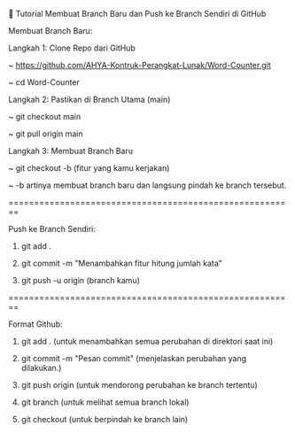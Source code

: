 📖 Tutorial Membuat Branch Baru dan Push ke Branch Sendiri di GitHub

Membuat Branch Baru:

Langkah 1: Clone Repo dari GitHub

~ https://github.com/AHYA-Kontruk-Perangkat-Lunak/Word-Counter.git

~ cd Word-Counter

Langkah 2: Pastikan di Branch Utama (main)

~ git checkout main

~ git pull origin main

Langkah 3: Membuat Branch Baru

~ git checkout -b (fitur yang kamu kerjakan)

~ -b artinya membuat branch baru dan langsung pindah ke branch tersebut.

========================================================

Push ke Branch Sendiri:
1. git add .

2. git commit -m "Menambahkan fitur hitung jumlah kata"

3. git push -u origin (branch kamu)

========================================================

Format Github:

1. git add . (untuk menambahkan semua perubahan di direktori saat ini)

2. git commit -m "Pesan commit" (menjelaskan perubahan yang dilakukan.)

3. git push origin <branch-name> (untuk mendorong perubahan ke branch tertentu)

4. git branch (untuk melihat semua branch lokal)

5. git checkout <branch-name> (untuk berpindah ke branch lain)
